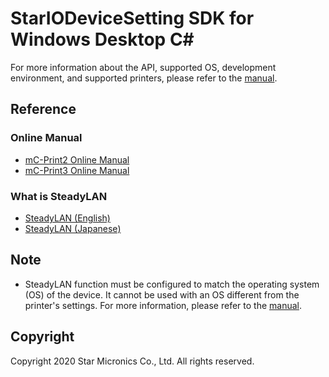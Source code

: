 # StarIODeviceSetting SDK for Windows Desktop C#

For more information about the API, supported OS, development environment, and supported printers, please refer to the [manual](https://www.star-m.jp/products/s_print/sdk/starprnt_sdk/manual/wind_csharp/en/api_stariodevicesetting_library.html).

## Reference
### Online Manual
- [mC-Print2 Online Manual](http://www.star-m.jp/mcprint2-oml.html)
- [mC-Print3 Online Manual](http://www.star-m.jp/mcprint3-oml.html)

### What is SteadyLAN
- [SteadyLAN (English)](https://www.star-m.jp/products/s_print/mcprint3/manual/en/settings/SteadyLAN.htm)
- [SteadyLAN (Japanese)](https://www.star-m.jp/products/s_print/mcprint3/manual/ja/settings/SteadyLAN.htm)       

## Note
- SteadyLAN function must be configured to match the operating system (OS) of the device. It cannot be used with an OS different from the printer's settings.
  For more information, please refer to the [manual](https://www.star-m.jp/products/s_print/sdk/starprnt_sdk/manual/wind_csharp/en/api_stariodevicesetting_steaylan_setting.html).

## Copyright

Copyright 2020 Star Micronics Co., Ltd. All rights reserved.